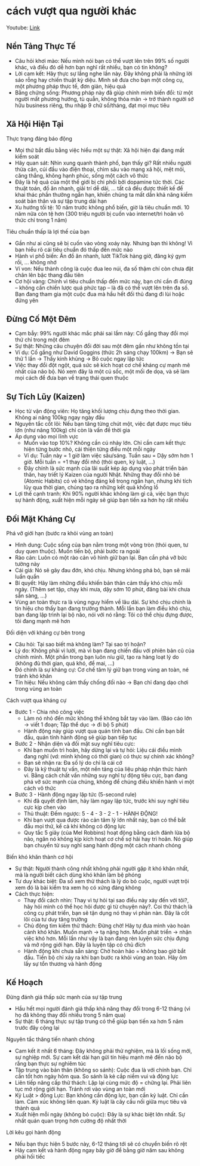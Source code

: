 # cách vượt qua người khác

Youtube: [Link](https://youtu.be/8CFQS3DgrP4?si=FxvAxkYq12eN_Ioe)

## Nền Tảng Thực Tế

- Câu hỏi khơi mào: Nếu mình nói bạn có thể vượt lên trên 99% số người khác, và điều đó dễ hơn bạn nghĩ rất nhiều, bạn có tin không?
- Lời cam kết: Hãy thực sự lắng nghe lần này. Đây không phải là những lời sáo rỗng hay chiến thuật kỳ diệu. Mình sẽ đưa cho bạn một công cụ, một phương pháp thực tế, đơn giản, hiệu quả
- Bằng chứng sống: Phương pháp này đã giúp chính mình biến đổi: từ một người mất phương hướng, tù quẫn, không thỏa mãn &rarr; trở thành người sở hữu business riêng, thu nhập 9 chữ số/tháng, đạt mọi mục tiêu

## Xã Hội Hiện Tại

Thực trạng đáng báo động

- Mọi thứ bắt đầu bằng việc hiểu một sự thật: Xã hội hiện đại đang mất kiểm soát
- Hãy quan sát: Nhìn xung quanh thành phố, bạn thấy gì? Rất nhiều người thừa cân, cúi đầu vào điện thoại, chìm sâu vào mạng xã hội, mệt mỏi, căng thẳng, không hạnh phúc, sống một cách vô thức
- Đây là hệ quả của một thế giới bị chi phối bởi dopamine tức thời. Các thuật toán, đồ ăn nhanh, giải trí dễ dãi, ... tất cả đều được thiết kế để khai thác phần thưởng ngắn hạn, khiến chúng ta mất dần khả năng kiểm soát bản thân và sự tập trung dài hạn
- Xu hướng tồi tệ: 10 năm trước không phổ biến, giờ là tiêu chuẩn mới. 10 năm nữa còn tệ hơn (300 triệu người bị cuốn vào internet/trì hoãn vô thức chỉ trong 1 năm)

Tiêu chuẩn thấp là lợi thế của bạn

- Gần như ai cũng sẽ bị cuốn vào vòng xoáy này. Nhưng bạn thì không! Vì bạn hiểu rõ cái tiêu chuẩn đó thấp đến mức nào
- Hành vi phổ biến: Ăn đồ ăn nhanh, lướt TikTok hàng giờ, đăng ký gym rồi, ... không nhớ
- Ví von: Nếu thành công là cuộc đua leo núi, đa số thậm chí còn chưa đặt chân lên bậc thang đầu tiên
- Cơ hội vàng: Chính vì tiêu chuẩn thấp đến mức này, bạn chỉ cần đi đúng – không cần chiến lược quá phức tạp – là đã có thể vượt lên trên đa số. Bạn đang tham gia một cuộc đua mà hầu hết đối thủ đang đi lùi hoặc đứng yên

## Đừng Cố Một Đêm

- Cạm bẫy: 99% người khác mắc phải sai lầm này: Cố gắng thay đổi mọi thứ chỉ trong một đêm
- Sự thật: Những câu chuyện đổi đời sau một đêm gần như không tồn tại
- Ví dụ: Cố gắng như David Goggins (thức 2h sáng chạy 100km) &rarr; Bạn sẽ thử 1 lần &rarr; Thấy kinh khủng &rarr; Bỏ cuộc ngay lập tức
- Việc thay đổi đột ngột, quá sức sẽ kích hoạt cơ chế kháng cự mạnh mẽ nhất của não bộ. Nó xem đây là một cú sốc, một mối đe dọa, và sẽ làm mọi cách để đưa bạn về trạng thái quen thuộc

## Sự Tích Lũy (Kaizen)

- Học từ vận động viên: Họ tăng khối lượng chịu đựng theo thời gian. Không ai nâng 100kg ngay ngày đầu
- Nguyên tắc cốt lõi: Nếu bạn tăng từng chút một, việc đạt được mục tiêu lớn (như nâng 100kg) chỉ còn là vấn đề thời gia
- Áp dụng vào mọi lĩnh vực
  - Muốn vào top 10%? Không cần cú nhảy lớn. Chỉ cần cam kết thực hiện từng bước nhỏ, cải thiện từng điều một mỗi ngày
  - Ví dụ: Tuần này = 1 giờ làm việc sâu/sáng. Tuần sau = Dậy sớm hơn 1 giờ. Mỗi tuần = +1 thay đổi nhỏ (thói quen, kỷ luật, ...)
  - Đây chính là sức mạnh của lãi suất kép áp dụng vào phát triển bản thân, hay triết lý Kaizen của người Nhật. Những thay đổi nhỏ bé (Atomic Habits) có vẻ không đáng kể trong ngắn hạn, nhưng khi tích lũy qua thời gian, chúng tạo ra những kết quả khổng lồ
- Lợi thế cạnh tranh: Khi 90% người khác không làm gì cả, việc bạn thực sự hành động, xuất hiện mỗi ngày sẽ giúp bạn tiến xa hơn họ rất nhiều

## Đối Mặt Kháng Cự

Phá vỡ giới hạn (bước ra khỏi vùng an toàn)

- Hình dung: Cuộc sống của bạn nằm trong một vòng tròn (thói quen, tư duy quen thuộc). Muốn tiến bộ, phải bước ra ngoài
- Rào cản: Luôn có một rào cản vô hình giữ bạn lại. Bạn cần phá vỡ bức tường này
- Cái giá: Nó sẽ gây đau đớn, khó chịu. Nhưng không phá bỏ, bạn sẽ mãi luẩn quẩn
- Bí quyết: Hãy làm những điều khiến bản thân cảm thấy khó chịu mỗi ngày. (Thêm set tập, chạy khi mưa, dậy sớm 10 phút, đăng bài khi chưa sẵn sàng, ...)
- Vùng an toàn thực ra là vùng nguy hiểm về lâu dài. Sự khó chịu chính là tín hiệu cho thấy bạn đang trưởng thành. Mỗi lần bạn làm điều khó chịu, bạn đang lập trình lại bộ não, nói với nó rằng: Tôi có thể chịu đựng được, tôi đang mạnh mẽ hơn

Đối diện với kháng cự bên trong

- Câu hỏi: Tại sao biết mà không làm? Tại sao trì hoãn?
- Lý do: Không phải vì lười, mà vì bạn đang chiến đấu với phiên bản cũ của chính mình. Một phần trong bạn luôn níu giữ, tạo ra hàng loạt lý do (không đủ thời gian, quá khó, để mai, ...)
- Đó chính là sự kháng cự: Cơ chế tâm lý giữ bạn trong vùng an toàn, né tránh khó khăn
- Tín hiệu: Nếu không cảm thấy chống đối nào &rarr; Bạn chỉ đang dạo chơi trong vùng an toàn

Cách vượt qua kháng cự

- Bước 1 - Chia nhỏ công việc
  - Làm nó nhỏ đến mức không thể không bắt tay vào làm. (Báo cáo lớn &rarr; viết 1 đoạn; Tập thể dục &rarr; đi bộ 5 phút)
  - Hành động này giúp vượt qua quán tính ban đầu. Chỉ cần bạn bắt đầu, quán tính hành động sẽ giúp bạn tiếp tục
- Bước 2 - Nhận diện và đối mặt suy nghĩ tiêu cực:
  - Khi bạn muốn trì hoãn, hãy dừng lại và tự hỏi: Liệu cái điều mình đang nghĩ (vd: mình không có thời gian) có thực sự chính xác không?
  - Bạn sẽ nhận ra: Đa số lý do chỉ là cái cớ
  - Đây là kỹ thuật tự vấn, một nền tảng của liệu pháp nhận thức hành vi. Bằng cách chất vấn những suy nghĩ tự động tiêu cực, bạn đang phá vỡ sức mạnh của chúng, không để chúng điều khiển hành vi một cách vô thức
- Bước 3 - Hành động ngay lập tức (5-second rule)
  - Khi đã quyết định làm, hãy làm ngay lập tức, trước khi suy nghĩ tiêu cực kịp chen vào
  - Thủ thuật: Đếm ngược: 5 - 4 - 3 - 2 - 1 - HÀNH ĐỘNG!
  - Khi bạn vượt qua được rào cản tâm lý lớn nhất này, bạn có thể bắt đầu mọi thứ, kể cả khi không có động lực
  - Quy tắc 5 giây (của Mel Robbins) hoạt động bằng cách đánh lừa bộ não, ngăn nó không kịp kích hoạt cơ chế sợ hãi hay trì hoãn. Nó giúp bạn chuyển từ suy nghĩ sang hành động một cách nhanh chóng

Biến khó khăn thành cơ hội

- Sự thật: Người thành công nhất không phải người gặp ít khó khăn nhất, mà là người biết cách dùng khó khăn làm bệ phóng
- Tư duy khác biệt: Đa số xem thử thách là lý do bỏ cuộc, người vượt trội xem đó là bài kiểm tra xem họ có xứng đáng không
- Cách thực hiện:
  - Thay đổi cách nhìn: Thay vì tự hỏi tại sao điều này xảy đến với tôi?, hãy hỏi mình có thể học hỏi được gì từ chuyện này?. Coi thử thách là công cụ phát triển, bạn sẽ tận dụng nó thay vì phàn nàn. Đây là cốt lõi của tư duy tăng trưởng
  - Chủ động tìm kiếm thử thách: Đừng chờ! Hãy tự đưa mình vào hoàn cảnh khó khăn. Muốn mạnh &rarr; tạ nặng hơn. Muốn phát triển &rarr; nhận việc khó hơn. Mỗi lần như vậy là bạn đang rèn luyện sức chịu đựng và mở rộng giới hạn. Đây là luyện tập có chủ đích
  - Hành động khi chưa sẵn sàng: Chờ hoàn hảo = không bao giờ bắt đầu. Tiến bộ chỉ xảy ra khi bạn bước ra khỏi vùng an toàn. Hãy ôm lấy sự tổn thương và hành động

## Kế Hoạch

Đừng đánh giá thấp sức mạnh của sự tập trung

- Hầu hết mọi người đánh giá thấp khả năng thay đổi trong 6-12 tháng (vì họ đã không thay đổi nhiều trong 5 năm qua)
- Sự thật: 6 tháng thực sự tập trung có thể giúp bạn tiến xa hơn 5 năm trước đây cộng lại

Nguyên tắc thăng tiến nhanh chóng

- Cam kết ít nhất 6 tháng: Đây không phải thử nghiệm, mà là lối sống mới, sự nghiệp mới. Sự cam kết dài hạn gửi tín hiệu mạnh mẽ đến não bộ rằng bạn thực sự nghiêm túc
- Tập trung vào bản thân (không so sánh): Cuộc đua là với chính bạn. Chỉ cần tốt hơn ngày hôm qua. So sánh là kẻ cắp niềm vui và động lực
- Liên tiếp nâng cấp thử thách: Lặp lại cùng mức độ = chững lại. Phải liên tục mở rộng giới hạn. Tránh rơi vào vùng an toàn mới
- Kỷ Luật > động Lực: Bạn không cần động lực, bạn cần kỷ luật. Chỉ cần làm. Cảm xúc không liên quan. Kỷ luật là cây cầu nối giữa mục tiêu và thành quả
- Xuất hiện mỗi ngày (không bỏ cuộc): Đây là sự khác biệt lớn nhất. Sự nhất quán quan trọng hơn cường độ nhất thời

Lời kêu gọi hành động

- Nếu bạn thực hiện 5 bước này, 6-12 tháng tới sẽ có chuyển biến rõ rệt
- Hãy cam kết và hành động ngay bây giờ để bằng giờ năm sau không phải hối tiếc
